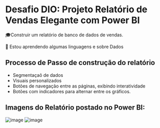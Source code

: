 # Desafio DIO: Projeto Relatório de Vendas Elegante com Power BI


🎓Construir um relatório de banco de dados de vendas.

🧠 Estou aprendendo algumas linguagens e sobre Dados

## Processo de Passo de construção do relatório

- Segmentaçaõ de dados
- Visuais personalizados
- Botões de navegação entre as páginas, exibindo interatividade
- Botões com indicadores para alternar entre os gráficos.

## Imagens do Relatório postado no Power BI:

![image](https://github.com/Daianaajferreira/desafio-dio-relatorio-elegante/blob/main/Relat%C3%B3rio%20de%20Vendas.png)
![image](https://github.com/Daianaajferreira/desafio-dio-relatorio-elegante/blob/main/Relat%C3%B3rio%20de%20Lucros.png)
